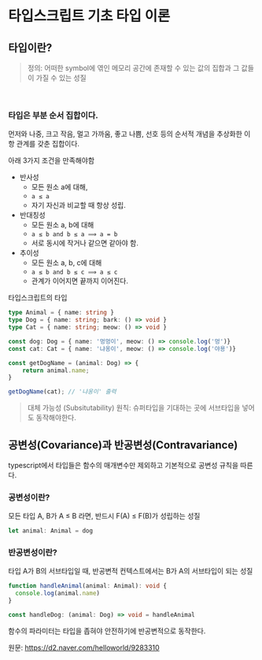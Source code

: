 # 타입스크립트 기초 타입 이론

## 타입이란?
> 정의: 어떠한 symbol에 엮인 메모리 공간에 존재할 수 있는 값의 집합과 그 값들이 가질 수 있는 성질

<br/>

### 타입은 부분 순서 집합이다.
먼저와 나중, 크고 작음, 멀고 가까움, 좋고 나쁨, 선호 등의 순서적 개념을 추상화한 이항 관계를 갖춘 집합이다.

아래 3가지 조건을 만족해야함
- 반사성
  - 모든 원소  a에 대해,
  - `a ≤ a`
  - 자기 자신과 비교할 때 항상 성립.
- 반대칭성
  - 모든 원소 a, b에 대해
  - `a ≤ b and b ≤ a ⟹ a = b`
  - 서로 동시에 작거나 같으면 같아야 함.
- 추이성
  - 모든 원소 a, b, c에 대해
  - `a ≤ b and b ≤ c ⟹ a ≤ c`
  - 관계가 이어지면 끝까지 이어진다.

타입스크립트의 타입
```ts
type Animal = { name: string }
type Dog = { name: string; bark: () => void }
type Cat = { name: string; meow: () => void }

const dog: Dog = { name: '멍멍이', meow: () => console.log('멍')} 
const cat: Cat = { name: '냐옹이', meow: () => console.log('야용')} 

const getDogName = (animal: Dog) => {
    return animal.name;
}

getDogName(cat); // '냐옹이' 출력
```
> 대체 가능성 (Subsitutability) 원칙: 슈퍼타입을 기대하는 곳에 서브타입을 넣어도 동작해야한다.

## 공변성(Covariance)과 반공변성(Contravariance)
typescript에서 타입들은 함수의 매개변수만 제외하고 기본적으로 공변성 규칙을 따른다. 

### 공변성이란?
모든 타입 A, B가 A ≤ B 라면, 반드시 F(A) ≤ F(B)가 성립하는 성질

```ts
let animal: Animal = dog
```

### 반공변성이란?
타입 A가 B의 서브타입일 때, 반공변적 컨텍스트에서는 B가 A의 서브타입이 되는 성질

```ts
function handleAnimal(animal: Animal): void {
  console.log(animal.name)
}

const handleDog: (animal: Dog) => void = handleAnimal
```

함수의 파라미터는 타입을 좁혀야 안전하기에 반공변적으로 동작한다.

원문: https://d2.naver.com/helloworld/9283310